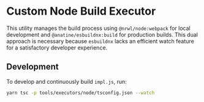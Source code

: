 # Custom Node Build Executor

This utility manages the build process using `@nrwl/node:webpack` for local development and `@anatine/esbuildnx:build` for production builds. This dual approach is necessary because `esbuildnx` lacks an efficient watch feature for a satisfactory developer experience.

## Development

To develop and continuously build `impl.js`, run:

```bash
yarn tsc -p tools/executors/node/tsconfig.json --watch
```

